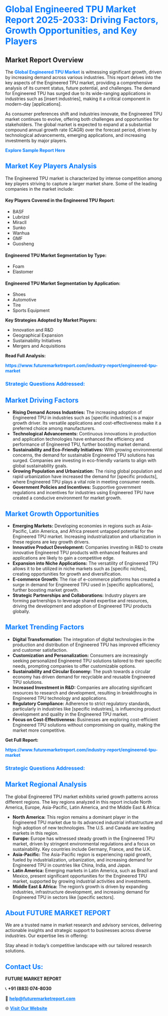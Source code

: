 <h1 style="color: #007BFF;">Global Engineered TPU Market Report 2025-2033: Driving Factors, Growth Opportunities, and Key Players</h1>

<section id="overview">
<h2>Market Report Overview</h2>
<p>The <a href="https://www.futuremarketreport.com/industry-report/engineered-tpu-market" style="color: #007BFF; text-decoration: none;"><strong>Global Engineered TPU Market</strong></a> is witnessing significant growth, driven by increasing demand across various industries. This report delves into the key aspects of the Engineered TPU market, providing a comprehensive analysis of its current status, future potential, and challenges. The demand for Engineered TPU has surged due to its wide-ranging applications in industries such as [insert industries], making it a critical component in modern-day [applications].</p>
<p>As consumer preferences shift and industries innovate, the Engineered TPU market continues to evolve, offering both challenges and opportunities for stakeholders. The global market is expected to expand at a substantial compound annual growth rate (CAGR) over the forecast period, driven by technological advancements, emerging applications, and increasing investments by major players.</p>
</section>

<section id="overview">
<p><a href="https://www.futuremarketreport.com/request-sample/reportId=41820" style="color: #007BFF; text-decoration: none;"><strong>Explore Sample Report Here</strong></a></p>
</section>

<section id="key-players">
<h2 style="color: #007BFF;">Market Key Players Analysis</h2>
<p>The Engineered TPU market is characterized by intense competition among key players striving to capture a larger market share. Some of the leading companies in the market include:</p>
<h4>Key Players Covered in the Engineered TPU Report:</h4>
<ul><li>BASF</li><li>Lubrizol</li><li>Miracll</li><li>Sunko</li><li>Wanhua</li><li>GMF</li><li>Guosheng</li></ul>
<h4>Engineered TPU Market Segmentation by Type:</h4>
<ul><li>Foam</li><li>Elastomer</li></ul>

<h4>Engineered TPU Market Segmentation by Application:</h4>
<ul><li>Shoes</li><li>Automotive</li><li>Tire</li><li>Sports Equipment</li></ul>
<p><strong>Key Strategies Adopted by Market Players:</strong></p>
<ul>
<li>Innovation and R&D</li>
<li>Geographical Expansion</li>
<li>Sustainability Initiatives</li>
<li>Mergers and Acquisitions</li>
</ul>
</section>

<section>
<p><strong>Read Full Analysis: </strong></p><a href="https://www.futuremarketreport.com/industry-report/engineered-tpu-market" style="color: #007BFF; text-decoration: none;"><strong>https://www.futuremarketreport.com/industry-report/engineered-tpu-market</strong></a>
<h3 style="color: #007BFF;">Strategic Questions Addressed:</h3>
</section>

<section id="driving-factors">
<h2 style="color: #007BFF;">Market Driving Factors</h2>
<ul>
<li><strong>Rising Demand Across Industries:</strong> The increasing adoption of Engineered TPU in industries such as [specific industries] is a major growth driver. Its versatile applications and cost-effectiveness make it a preferred choice among manufacturers.</li>
<li><strong>Technological Advancements:</strong> Continuous innovations in production and application technologies have enhanced the efficiency and performance of Engineered TPU, further boosting market demand.</li>
<li><strong>Sustainability and Eco-Friendly Initiatives:</strong> With growing environmental concerns, the demand for sustainable Engineered TPU solutions has surged. Companies are investing in eco-friendly variants to align with global sustainability goals.</li>
<li><strong>Growing Population and Urbanization:</strong> The rising global population and rapid urbanization have increased the demand for [specific products], where Engineered TPU plays a vital role in meeting consumer needs.</li>
<li><strong>Government Policies and Incentives:</strong> Supportive government regulations and incentives for industries using Engineered TPU have created a conducive environment for market growth.</li>
</ul>
</section>

<section id="growth-opportunities">
<h2 style="color: #007BFF;">Market Growth Opportunities</h2>
<ul>
<li><strong>Emerging Markets:</strong> Developing economies in regions such as Asia-Pacific, Latin America, and Africa present untapped potential for the Engineered TPU market. Increasing industrialization and urbanization in these regions are key growth drivers.</li>
<li><strong>Innovative Product Development:</strong> Companies investing in R&D to create innovative Engineered TPU products with enhanced features and applications are likely to gain a competitive edge.</li>
<li><strong>Expansion into Niche Applications:</strong> The versatility of Engineered TPU allows it to be utilized in niche markets such as [specific niches], creating opportunities for growth and diversification.</li>
<li><strong>E-commerce Growth:</strong> The rise of e-commerce platforms has created a surge in demand for Engineered TPU used in [specific applications], further boosting market growth.</li>
<li><strong>Strategic Partnerships and Collaborations:</strong> Industry players are forming partnerships to leverage shared expertise and resources, driving the development and adoption of Engineered TPU products globally.</li>
</ul>
</section>

<section id="trending-factors">
<h2 style="color: #007BFF;">Market Trending Factors</h2>
<ul>
<li><strong>Digital Transformation:</strong> The integration of digital technologies in the production and distribution of Engineered TPU has improved efficiency and customer satisfaction.</li>
<li><strong>Customization and Personalization:</strong> Consumers are increasingly seeking personalized Engineered TPU solutions tailored to their specific needs, prompting companies to offer customizable options.</li>
<li><strong>Sustainability and Circular Economy:</strong> The push towards a circular economy has driven demand for recyclable and reusable Engineered TPU solutions.</li>
<li><strong>Increased Investment in R&D:</strong> Companies are allocating significant resources to research and development, resulting in breakthroughs in Engineered TPU technology and applications.</li>
<li><strong>Regulatory Compliance:</strong> Adherence to strict regulatory standards, particularly in industries like [specific industries], is influencing product development and quality in the Engineered TPU market.</li>
<li><strong>Focus on Cost-Effectiveness:</strong> Businesses are exploring cost-efficient Engineered TPU solutions without compromising on quality, making the market more competitive.</li>
</ul>
</section>

<section>
<p><strong>Get Full Report: </strong></p><a href="https://www.futuremarketreport.com/industry-report/engineered-tpu-market" style="color: #007BFF; text-decoration: none;"><strong>https://www.futuremarketreport.com/industry-report/engineered-tpu-market</strong></a>
<h3 style="color: #007BFF;">Strategic Questions Addressed:</h3>
</section>


<section id="regional-analysis">
<h2 style="color: #007BFF;">Market Regional Analysis</h2>
<p>The global Engineered TPU market exhibits varied growth patterns across different regions. The key regions analyzed in this report include North America, Europe, Asia-Pacific, Latin America, and the Middle East & Africa:</p>
<ul>
<li><strong>North America:</strong> This region remains a dominant player in the Engineered TPU market due to its advanced industrial infrastructure and high adoption of new technologies. The U.S. and Canada are leading markets in this region.</li>
<li><strong>Europe:</strong> Europe has witnessed steady growth in the Engineered TPU market, driven by stringent environmental regulations and a focus on sustainability. Key countries include Germany, France, and the U.K.</li>
<li><strong>Asia-Pacific:</strong> The Asia-Pacific region is experiencing rapid growth, fueled by industrialization, urbanization, and increasing demand for Engineered TPU in countries like China, India, and Japan.</li>
<li><strong>Latin America:</strong> Emerging markets in Latin America, such as Brazil and Mexico, present significant opportunities for the Engineered TPU market, supported by growing industrial activities and investments.</li>
<li><strong>Middle East & Africa:</strong> The region’s growth is driven by expanding industries, infrastructure development, and increasing demand for Engineered TPU in sectors like [specific sectors].</li>
</ul>
</section>

<footer>
<h2 style="color: #007BFF;">About FUTURE MARKET REPORT</h2>
<p>We are a trusted name in market research and advisory services, delivering actionable insights and strategic support to businesses across diverse industries. Our expertise lies in offering:</p>

<p>Stay ahead in today’s competitive landscape with our tailored research solutions.</p>

<h2 style="color: #007BFF;">Contact Us:</h2>
<p><strong>FUTURE MARKET REPORT</strong></p>
<p>📞 <strong>+91 (883) 074-8030</strong></p>
<p>📧 <strong><a href="mailto:help@futuremarketreport.com" style="color: #007BFF;">help@futuremarketreport.com</a></strong></p>
<p>🌐 <strong><a href="https://www.futuremarketreport.com/" style="color: #007BFF;">Visit Our Website</a></strong></p>
</footer>